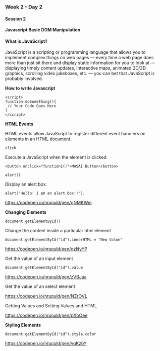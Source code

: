 ### Week 2 - Day 2

#### Session 2

**Javascript Basic DOM Manipulation**



#### What is JavaScript?

JavaScript is a scripting or programming language that allows you to implement complex things on web pages — every time a web page does more than just sit there and display static information for you to look at — displaying timely content updates, interactive maps, animated 2D/3D graphics, scrolling video jukeboxes, etc. — you can bet that JavaScript is probably involved.



**How to write Javascript**


```
<script>
function doSomething(){
 // Your Code Goes Here
}
</script>
```



**HTML Events**

HTML events allow JavaScript to register different event handlers on elements in an HTML document.

`click`  

Execute a JavaScript when the element is clicked:

```
<button onclick="function1()">MASAI Button</button>
```



`alert()`  

Display an alert box:

```
alert("Hello! I am an alert box!!");
```

<https://codepen.io/nrupuld/pen/gNMKWm>



**Changing Elements**

`document.getElementById()`

Change the content inside a particular html element

```
document.getElementById("id").innerHTML = "New Value"
```

<https://codepen.io/nrupuld/pen/qzNyYP>



Get the value of an input element

```
document.getElementById("id").value
```

<https://codepen.io/nrupuld/pen/zVBJaa>

Get the value of an select element

<https://codepen.io/nrupuld/pen/NZrOVL>



Getting Values and Setting Values and HTML

<https://codepen.io/nrupuld/pen/pXbOee>



**Styling Elements**

```
document.getElementById("id").style.color
```

<https://codepen.io/nrupuld/pen/vqKzbY>